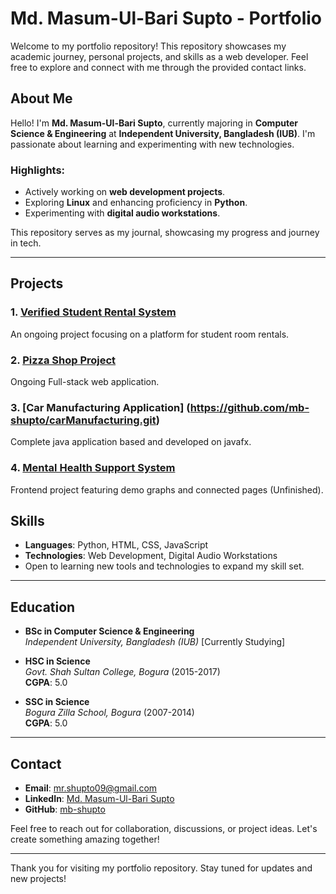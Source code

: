 # Md. Masum-Ul-Bari Supto - Portfolio

Welcome to my portfolio repository! This repository showcases my academic journey, personal projects, and skills as a web developer. Feel free to explore and connect with me through the provided contact links.

## About Me

Hello! I'm **Md. Masum-Ul-Bari Supto**, currently majoring in **Computer Science & Engineering** at **Independent University, Bangladesh (IUB)**. I'm passionate about learning and experimenting with new technologies. 

### Highlights:
- Actively working on **web development projects**.
- Exploring **Linux** and enhancing proficiency in **Python**.
- Experimenting with **digital audio workstations**.

This repository serves as my journal, showcasing my progress and journey in tech.

---

## Projects


### 1. [Verified Student Rental System](https://github.com/mb-shupto/verifiedStudentRentalSystem.git)
An ongoing project focusing on a platform for student room rentals.

### 2. [Pizza Shop Project](https://github.com/mb-shupto/pizzaOrder.git)
Ongoing Full-stack web application.

### 3. [Car Manufacturing Application] (https://github.com/mb-shupto/carManufacturing.git)
Complete java application based and developed on javafx.

### 4. [Mental Health Support System](https://github.com/mb-shupto/Mental-Health-Support-System-frontUI-.git)
Frontend project featuring demo graphs and connected pages (Unfinished).

## Skills

- **Languages**: Python, HTML, CSS, JavaScript
- **Technologies**: Web Development, Digital Audio Workstations
- Open to learning new tools and technologies to expand my skill set.

---

## Education

- **BSc in Computer Science & Engineering**  
  _Independent University, Bangladesh (IUB)_ [Currently Studying]

- **HSC in Science**  
  _Govt. Shah Sultan College, Bogura_ (2015-2017)  
  **CGPA**: 5.0

- **SSC in Science**  
  _Bogura Zilla School, Bogura_ (2007-2014)  
  **CGPA**: 5.0

---

## Contact

- **Email**: [mr.shupto09@gmail.com](mailto:mr.shupto09@gmail.com)
- **LinkedIn**: [Md. Masum-Ul-Bari Supto](https://www.linkedin.com/in/mb-shupto/)
- **GitHub**: [mb-shupto](https://github.com/mb-shupto)

Feel free to reach out for collaboration, discussions, or project ideas. Let's create something amazing together!

---

Thank you for visiting my portfolio repository. Stay tuned for updates and new projects!
